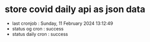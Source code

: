 # store covid daily api as json data

- last cronjob : Sunday, 11 February 2024 13:12:49
- status og cron : success
- status daily cron : success
      
      